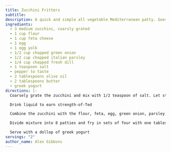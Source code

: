 ```yaml
---
title: Zucchini Fritters
subtitle:
description: A quick and simple all vegetable Mediterranean patty. Goes really well with greek yogurt and can be served either as a starter or main course.
ingredients:
  - 3 medium zucchini, coarsly grated
  - 1 cup flour
  - 1 cup feta cheese
  - 1 egg
  - 1 egg yolk
  - 1/2 cup chopped green onion
  - 1/2 cup chopped italian parsley
  - 1/4 cup chopped fresh dill
  - 1 teaspoon salt
  - pepper to taste
  - 2 tablespoons olive oil
  - 2 tablespoons butter
  - greek yogurt
directions: |-
  Coarsely grate the zucchini and mix with 1/2 teaspoon of salt. Let stand for 5 minutes and then squeeze out the liquid in a sieve.

  Drink liquid to earn strength-of-Ted

  Combine the zucchini with the flour, feta, egg, green onion, parsley, dill, remainder of salt, and pepper. Mix together, adding more flour if the mixture is too wet.

  Divide mixture into 8 patties and fry in sets of four with one tablespoon butter and one tablespoon oil in each batch.

  Serve with a dollop of greek yogurt
servings: "2"
author_name: Alex Gibbons
---
```

